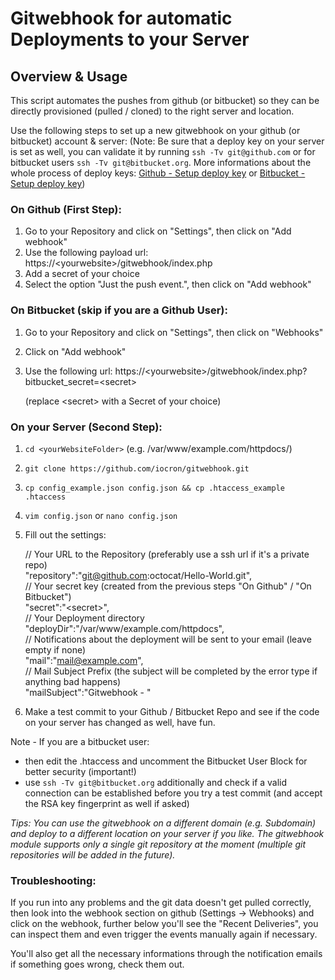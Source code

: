 # Gitwebhook for automatic Deployments to your Server

## Overview & Usage

This script automates the pushes from github (or bitbucket) so they can be directly provisioned (pulled / cloned) to the right server and location.

Use the following steps to set up a new gitwebhook on your github (or bitbucket) account & server:
(Note: Be sure that a deploy key on your server is set as well, you can validate it by running `ssh -Tv git@github.com` or for bitbucket users `ssh -Tv git@bitbucket.org`. More informations about the whole process of deploy keys: [Github - Setup deploy key](https://developer.github.com/guides/managing-deploy-keys/#setup-2) or [Bitbucket - Setup deploy key](https://confluence.atlassian.com/bitbucket/use-deployment-keys-294486051.html))

### On Github (First Step):

1. Go to your Repository and click on "Settings", then click on "Add webhook"
2. Use the following payload url: https://\<yourwebsite\>/gitwebhook/index.php
3. Add a secret of your choice
4. Select the option "Just the push event.", then click on "Add webhook"

### On Bitbucket (skip if you are a Github User):

1. Go to your Repository and click on "Settings", then click on "Webhooks"
2. Click on "Add webhook"
3. Use the following url: https://\<yourwebsite\>/gitwebhook/index.php?bitbucket_secret=\<secret\> 

   (replace \<secret\> with a Secret of your choice)

### On your Server (Second Step):

1. `cd <yourWebsiteFolder>` (e.g. /var/www/example.com/httpdocs/)
2. `git clone https://github.com/iocron/gitwebhook.git`
3. `cp config_example.json config.json && cp .htaccess_example .htaccess`
4. `vim config.json` or `nano config.json`
5. Fill out the settings:

   // Your URL to the Repository (preferably use a ssh url if it's a private repo)<br>
   "repository":"git@github.com:octocat/Hello-World.git",<br>
   // Your secret key (created from the previous steps "On Github" / "On Bitbucket")<br>
   "secret":"\<secret\>",<br>
   // Your Deployment directory<br>
   "deployDir":"/var/www/example.com/httpdocs",<br>
   // Notifications about the deployment will be sent to your email (leave empty if none)<br>
   "mail":"mail@example.com",<br>
   // Mail Subject Prefix (the subject will be completed by the error type if anything bad happens)<br>
   "mailSubject":"Gitwebhook - "
6. Make a test commit to your Github / Bitbucket Repo and see if the code on your server has changed as well, have fun.

Note - If you are a bitbucket user: 
  - then edit the .htaccess and uncomment the Bitbucket User Block for better security (important!)
  - use `ssh -Tv git@bitbucket.org` additionally and check if a valid connection can be established before you try a test commit (and accept the RSA key fingerprint as well if asked)

*Tips:*
*You can use the gitwebhook on a different domain (e.g. Subdomain) and deploy to a different location on your server if you like. The gitwebhook module supports only a single git repository at the moment (multiple git repositories will be added in the future).*

### Troubleshooting:
If you run into any problems and the git data doesn't get pulled correctly, then look into the webhook section on github (Settings -> Webhooks) and click on the webhook, further below you'll see the "Recent Deliveries", you can inspect them and even trigger the events manually again if necessary.

You'll also get all the necessary informations through the notification emails if something goes wrong, check them out.
